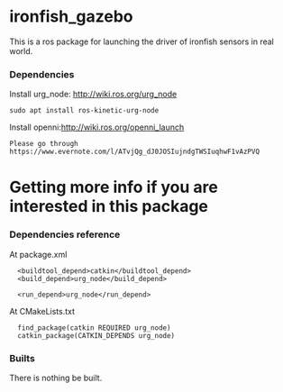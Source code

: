 # ironfish_gazebo
This is a ros package for launching the driver of ironfish sensors in real world.  

### Dependencies
Install urg_node: http://wiki.ros.org/urg_node
```
sudo apt install ros-kinetic-urg-node
```
Install openni:http://wiki.ros.org/openni_launch
```
Please go through https://www.evernote.com/l/ATvjQg_dJ0JOSIujndgTWSIuqhwF1vAzPVQ
```

# Getting more info if you are interested in this package
### Dependencies reference
At package.xml
```
  <buildtool_depend>catkin</buildtool_depend>
  <build_depend>urg_node</build_depend>

  <run_depend>urg_node</run_depend>
```
At CMakeLists.txt
```
  find_package(catkin REQUIRED urg_node)
  catkin_package(CATKIN_DEPENDS urg_node)
```

### Builts
There is nothing be built.
